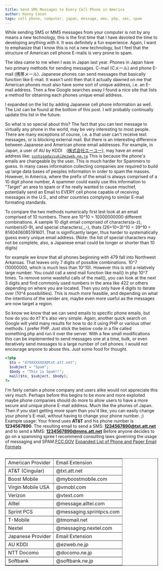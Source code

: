 ```yaml
---
title: Send SMS Messages to Every Cell Phone in America
author: Kenny Cason
tags: cell phone, computer, japan, message, mms, php, sms, spam
---
```


While sending SMS or MMS messages from your computer is not by any means a new technology, this is the first time that I have devoted the time to developing anything with it. It was definitely a fun experience. Again, I want to emphasize that I know this is not a new technology, but I feel that the structure of American cell phone E-mails is very prone to spam.

The idea came to me when I was in Japan last year. Phones in Japan have two primary methods for sending messages. C-mail (Cメール) and phone E-mail (携帯メール). Japanese phones can send messages that basically function like E-mail. It wasn't until then that it actually dawned on me that American phones must also have some sort of unique address, i.e. an E-mail address. Then a few Google searches away I found a nice site that lists a method for obtaining each phones unique email address. 

I expanded on the list by adding Japanese cell phone information as well. The List can be found at the bottom of this post. I will probably continually update this list in the future.

So what is so special about this? The fact that you can text message to virtually any phone in the world, may be very interesting to most people.  There are many exceptions of course, i.e. a that user can't receive text messages, or is blocking external mail. But there is an interesting difference between Japanese and American phone email addresses. For example, in Japan, a user of AU by KDDI　(<a href="http://www.au.kddi.com/" target="_blank">株式会社エーユー</a>), may have an email address like: <code>sushigadaisuki@ezweb.ne.jp</code> 
This is because the phone's emails are changeable by the user. This is much harder for Spammers to guess. In many cases information collecting companies are required to build up large data bases of peoples information in order to spam the masses. However, in America, where the prefix of the email is always comprised of a 10 digit phone number, A spammer could easily use this information to "Target" an area to spam or  if he really wanted to cause mischief, potentially send an Email to EVERY cell phone capable of receiving messages in the U.S., and other countries complying to similar E-mail formating standards. 

To compare the two methods numerically first lest look at an email comprised of 10 numbers. There are 10^10 = 10000000000 different combinations. A sample 10 digit email comprised of characters(a-z), numbers(0-9), and special characters(._-), thats (26+10+3)^10 = 39^10 = 8140406085191601. That is significantly larger, thus harder to systematically guess every unique email address. 
(Note: the list of special characters may not be complete, also, a Japanese email could be longer or shorter than 10 digits)

for example we know that all phones beginning with 479 fall into Northwest Arkansas. That leaves only 7 digits of possible combinations. 10^7 (10000000, which is much less than 10^10). However this is still a relatively large number. You could call a send mail function like mail() in php 10^7 times. To remove some wasteful calls of the mail(), you can look at the next 3 digits and find commonly used numbers in the area like 422 or others depending on where you are located. Then you only have 4 digits to iterate over (10^4 possibilities). This is much more feasible, and depending on what the intentions of the sender are, maybe even more useful as the messages are now target a region.

So know we know that we can send emails to specific phone emails, but how do you do it? It's also very simple. Again, another quick search on Google will yield many results for how to do it using PHP or various other methods. I prefer PHP. Just stick the below code in a file called something.php and run it over the server. With a few small modifications this can be implemented to send messages one at a time, bulk, or even iteratively send messages to a large number of cell phones. I would not encourage anyone to abuse this. Just some food for thought. 

```php
<?php
  $to = "479XXXXXXX@txt.att.net";
  $subject = "Spam";
  $body = "This is Spam!!";
  mail($to, $subject, $body);
?>
```


<!-- Here is a simple implementation that created. you can send messages to standarde emails like gmail, etc, and phones provided you know the phone number and carrier.
<a href="/code/sms/sendsms.php">Send SMS using PHP</a>  -->

I'm fairly certain a phone company and users alike would not appreciate this very much. Perhaps before this begins to be more and more exploited maybe phone companies should do more to allow users to have a more secure and unique phone E-mail address. Much like the phones of Japan. Then if you start getting more spam than you'd like, you can easily change your phone's E-mail, without having to change your phone number. ;)
Example usage: Your friend uses <b>AT&T</b> and his phone number is <b>1234567890</b>. 
The resulting email to send a SMS: <b>1234567890@txt.att.net</b>
and to send a MMS: <b>1234567890@mms.att.net</b>
Before anyone decides to go on a spamming spree I recommend consulting laws governing the usage of messaging and SPAM.<a href="http://www.fcc.gov/cgb/consumerfacts/canspam.html" target="_blank">FCC.GOV</a>
<a href='http://networking.ringofsaturn.com/Telecommunications/mobile-phone-emails.php' target="_blank">Expanded List of Phone and Pager Email Formats</a><table border="1"  align="left"><tr ><td>American Provider</td><td>Email Extension</td></tr><tr><td>AT&amp;T (Cingular)</td><td>@txt.att.net</td></tr><tr><td>Boost Mobile</td><td>@myboostmobile.com </td></tr><tr><td>Virgin Mobile USA</td><td>@vmobl.com</td></tr>
<tr><td>Verizon</td><td>@vtext.com</td></tr><tr><td>Alltel</td><td>@message.alltel.com</td></tr>
<tr><td>Sprint PCS</td><td>@messaging.sprintpcs.com</td></tr><tr><td>T-Mobile</td><td>@tmomail.net</td></tr><tr><td>Nextel</td><td>@messaging.nextel.com</td></tr><tr ><td>Japanese Provider</td><td>Email Extension</td></tr><tr><td>AU KDDI</td><td>@ezweb.ne.jp</td></tr><tr><td>NTT Docomo</td><td>@docomo.ne.jp</td></tr>
<tr><td>Softbank</td><td>@softbank.ne.jp</td></tr></table>